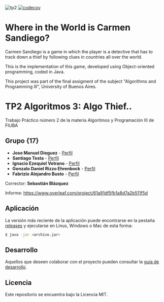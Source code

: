 ![tp2](https://github.com/jmdieguez/algothief/actions/workflows/build.yml/badge.svg) [![codecov](https://codecov.io/gh/jmdieguez/algothief/branch/master/graph/badge.svg)](https://codecov.io/gh/jmdieguez/algothief)

# Where in the World is Carmen Sandiego?

Carmen Sandiego is a game in which the player is a detective that has to track down a thief by following clues in countries all over the world.

This is the implementation of this game, developed using Object-oriented programming, coded in Java.

This project was part of the final assigment of the subject "Algorithms and Programming III", University of Buenos Aires.


# TP2 Algoritmos 3: Algo Thief..

Trabajo Práctico número 2 de la materia Algoritmos y Programación III de FIUBA

## Grupo {17}

* **Jose Manuel Dieguez** - [Perfil](https://github.com/jmdieguez)
* **Santiago Testa** - [Perfil](https://github.com/stesta1)
* **Ignacio Ezequiel Vetrano** - [Perfil](https://github.com/IVetrano)
* **Gonzalo Daniel Rizzo Ehrenbock** - [Perfil](https://github.com/grizzoeh)
* **Fabrizio Alejandro Busto** - [Perfil](https://github.com/Lagshadow)

Corrector: **Sebastián Blázquez**

Informe: https://www.overleaf.com/project/61a91df5fb1a8d7a2b511f5d

## Aplicación

La versión más reciente de la aplicación puede encontrarse en la pestaña [releases](https://github.com/jmdieguez/algothief/releases/latest) y ejecutarse en Linux, Windows o Mac de esta forma:

```bash
$ java -jar <archivo.jar>
```

## Desarrollo

Aquellos que deseen colaborar con el proyecto pueden consultar la [guía de desarrollo](./docs/Desarrollo.md).

## Licencia

Este repositorio se encuentra bajo la Licencia MIT.
